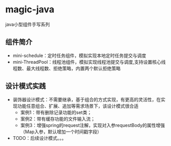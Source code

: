 # magic-java
java小型组件手写系列

## 组件简介
* mini-schedule：定时任务组件，模拟实现本地定时任务提交与调度
* mini-ThreadPool：线程池组件，模拟实现线程池提交与调度,支持设置核心线程数、最大线程数、拒绝策略，内置两个默认拒绝策略

## 设计模式实践
* 装饰器设计模式：不需要继承，基于组合的方式实现，有更高的灵活性，在实现功能任意组合、扩展、追加等需求场景下，该设计模式很合适
  * 案例1：带有删除记录功能的set类；
  * 案例2：带有缓存功能的文件输入流；
  * 案例3：增强spring的request注解，实现对入参requestBody的属性增强（Map入参，默认增加一个时间戳字段）
* TODO：后续设计模式。。。